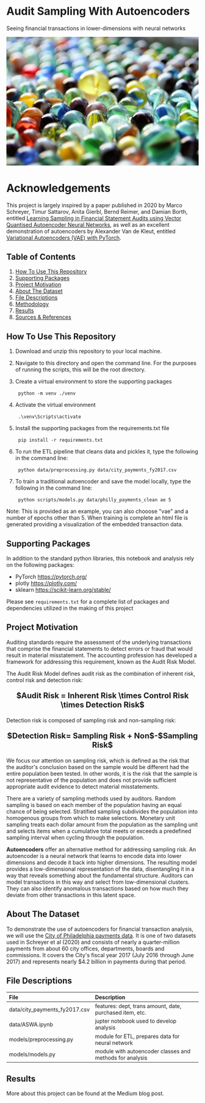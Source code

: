 # Audit Sampling With Autoencoders
Seeing financial transactions in lower-dimensions with neural networks

<img src="images/marbles.jpg" >

# Acknowledgements
This project is largely inspired by a paper published in 2020 by Marco Schreyer, Timur Sattarov, Anita Gierbl, Bernd Reimer, and Damian Borth, entitled [Learning Sampling in Financial Statement Audits using Vector Quantised Autoencoder Neural Networks](https://arxiv.org/pdf/2008.02528.pdf), as well as an excellent demonstration of autoencoders by Alexander Van de Kleut, entitled [Variational Autoencoders (VAE) with PyTorch](https://avandekleut.github.io/vae/).

## Table of Contents
1. [How To Use This Repository](#howto)
2. [Supporting Packages](#packages)
3. [Project Motivation](#motivation)
4. [About The Dataset](#data)
5. [File Descriptions](#files)
6. [Methodology](#method)
7. [Results](#results)
8. [Sources & References](#sources)

## How To Use This Repository <a name="howto"></a>
1. Download and unzip this repository to your local machine.
2. Navigate to this directory and open the command line. For the purposes of running the scripts, this will be the root directory.
3. Create a virtual environment to store the supporting packages

        python -m venv ./venv

4. Activate the virtual environment

        .\venv\Scripts\activate

5. Install the supporting packages from the requirements.txt file

        pip install -r requirements.txt
        
6. To run the ETL pipeline that cleans data and pickles it, type the following in the command line:
        
        python data/preprocessing.py data/city_payments_fy2017.csv

7. To train a traditional autoencoder and save the model locally, type the following in the command line:

        python scripts/models.py data/philly_payments_clean ae 5
       
Note: This is provided as an example, you can also chooose "vae" and a number of epochs other than 5. 
When training is complete an html file is generated providing a visualization of the embedded transaction data.

## Supporting Packages <a name="packages"></a>
In addition to the standard python libraries, this notebook and analysis rely on the following packages:
- PyTorch https://pytorch.org/
- plotly https://plotly.com/
- sklearn https://scikit-learn.org/stable/

Please see `requirements.txt` for a complete list of packages and dependencies utilized in the making of this project

## Project Motivation <a name="motivation"></a>
Auditing standards require the assessment of the underlying transactions that comprise the financial statements to detect errors or fraud that would result in material misstatement. The accounting profession has developed a framework for addressing this requirement, known as the Audit Risk Model.

The Audit Risk Model defines audit risk as the combination of inherent risk, control risk and detection risk:

<p style="text-align: center;font-size:20px;font-weight:700">
$Audit Risk = Inherent Risk \times Control Risk \times Detection Risk$
</p>

Detection risk is composed of sampling risk and non-sampling risk:

<p style="text-align: center;font-size:20px;font-weight:700">
$Detection Risk= Sampling Risk + Non$-$Sampling Risk$
</p>

We focus our attention on sampling risk, which is defined as the risk that the auditor's conclusion based on the sample would be different had the entire population been tested. In other words, it is the risk that the sample is not representative of the population and does not provide sufficient appropriate audit evidence to detect material misstatements.

There are a variety of sampling methods used by auditors. Random sampling is based on each member of the population having an equal chance of being selected. Stratified sampling subdivides the population into homogenous groups from which to make selections. Monetary unit sampling treats each dollar amount from the population as the sampling unit and selects items when a cumulative total meets or exceeds a predefined sampling interval when cycling through the population.

**Autoencoders** offer an alternative method for addressing sampling risk. An autoencoder is a neural network that learns to encode data into lower dimensions and decode it back into higher dimensions. The resulting model provides a low-dimensional representation of the data, disentangling it in a way that reveals something about the fundamental structure. Auditors can model transactions in this way and select from low-dimensional clusters. They can also identify anomalous transactions based on how much they deviate from other transactions in this latent space.

## About The Dataset <a name="data"></a>
To demonstrate the use of autoencoders for financial transaction analysis, we will use the [City of Philadelphia payments data](https://www.phila.gov/2019-03-29-philadelphias-initial-release-of-city-payments-data/). It is one of two datasets used in Schreyer et al (2020) and consists of nearly a quarter-million payments from about 60 city offices, departments, boards and commissions. It covers the City's fiscal year 2017 (July 2016  through June 2017) and represents nearly $4.2 billion in payments during that period.

## File Descriptions <a name="files"></a>
| File | Description |
| :--- | :--- |
| data/city_payments_fy2017.csv | features: dept, trans amount, date, purchased item, etc.|
| data/ASWA.ipynb | jupter notebook used to develop analysis |
| models/preprocessing.py | module for ETL, prepares data for neural network |
| models/models.py | module with autoencoder classes and methods for analysis |

## Results <a name="results"></a>

More about this project can be found at the Medium blog post.
